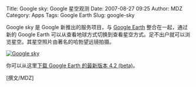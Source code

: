Title: Google sky: Google 星空观测
Date: 2007-08-27 09:25
Author: MDZ
Category: Apps
Tags: Google Earth
Slug: google-sky

Google sky 是 Google 新推出的服务项目，与 [Google
Earth](http://earth.google.com/) 整合在一起，通过新的 Google Earth
可以从查看地球方式切换到查看星空方式。足不出户就可以浏览星空。其星空照片由著名的哈勃望远镜拍摄。

[![Google
sky](http://i.linuxtoy.org/i/2007/08/google-sky_s.png)](http://i.linuxtoy.org/i/2007/08/google-sky.png)

你可以从这里[下载 Google Earth 的最新版本 4.2
(beta)](http://earth.google.com/download-earth.html)。

[撰文/MDZ]
